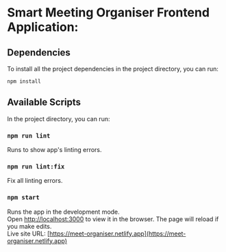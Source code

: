 # Smart Meeting Organiser Frontend Application:

## Dependencies
To install all the project dependencies in the project directory, you can run:

` npm install `

## Available Scripts
In the project directory, you can run:

### `npm run lint`

Runs to show app's linting errors.

### `npm run lint:fix`

Fix all linting errors.

### `npm start`

Runs the app in the development mode.<br />
Open [http://localhost:3000](http://localhost:3000) to view it in the browser.
The page will reload if you make edits.<br />
Live site URL: [https://meet-organiser.netlify.app](https://meet-organiser.netlify.app)
